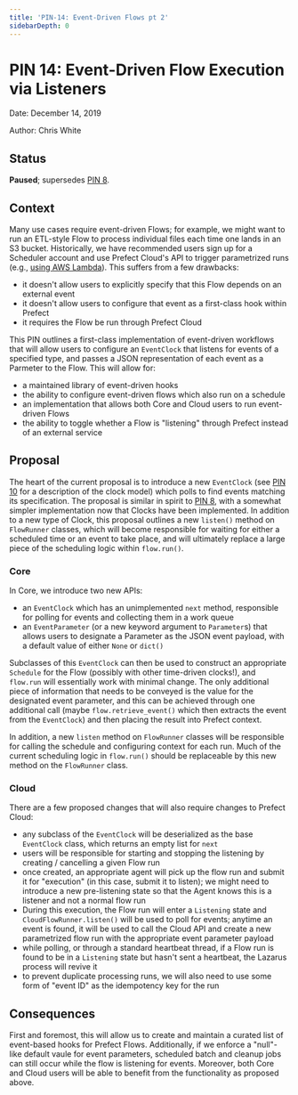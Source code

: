 ```yaml
---
title: 'PIN-14: Event-Driven Flows pt 2'
sidebarDepth: 0
---
```


# PIN 14: Event-Driven Flow Execution via Listeners

Date: December 14, 2019

Author: Chris White

## Status

**Paused**; supersedes [PIN 8](PIN-08-Listener-Flows.html).

## Context

Many use cases require event-driven Flows; for example, we might want to run an ETL-style Flow to process individual files each time one lands in an S3 bucket.  Historically, we have recommended users sign up for a Scheduler account and use Prefect Cloud's API to trigger parametrized runs (e.g., [using AWS Lambda](https://medium.com/the-prefect-blog/event-driven-workflows-with-aws-lambda-2ef9d8cc8f1a)).  This suffers from a few drawbacks:
- it doesn't allow users to explicitly specify that this Flow depends on an external event
- it doesn't allow users to configure that event as a first-class hook within Prefect
- it requires the Flow be run through Prefect Cloud

This PIN outlines a first-class implementation of event-driven workflows that will allow users to configure an `EventClock` that listens for events of a specified type, and passes a JSON representation of each event as a Parmeter to the Flow.  This will allow for:
- a maintained library of event-driven hooks
- the ability to configure event-driven flows which also run on a schedule
- an implementation that allows both Core and Cloud users to run event-driven Flows
- the ability to toggle whether a Flow is "listening" through Prefect instead of an external service

## Proposal

The heart of the current proposal is to introduce a new `EventClock` (see [PIN 10](PIN-10-Schedules.html) for a description of the clock model) which polls to find events matching its specification.  The proposal is similar in spirit to [PIN 8](PIN-08-Listener-Flows), with a somewhat simpler implementation now that Clocks have been implemented.  In addition to a new type of Clock, this proposal outlines a new `listen()` method on `FlowRunner` classes, which will become responsible for waiting for either a scheduled time or an event to take place, and will ultimately replace a large piece of the scheduling logic within `flow.run()`.

### Core

In Core, we introduce two new APIs:
- an `EventClock` which has an unimplemented `next` method, responsible for polling for events and collecting them in a work queue
- an `EventParameter` (or a new keyword argument to `Parameter`s) that allows users to designate a Parameter as the JSON event payload, with a default value of either `None` or `dict()`

Subclasses of this `EventClock` can then be used to construct an appropriate `Schedule` for the Flow (possibly with other time-driven clocks!), and `flow.run` will essentially work with minimal change.  The only additional piece of information that needs to be conveyed is the value for the designated event parameter, and this can be achieved through one additional call (maybe `flow.retrieve_event()` which then extracts the event from the `EventClock`) and then placing the result into Prefect context.

In addition, a new `listen` method on `FlowRunner` classes will be responsible for calling the schedule and configuring context for each run.  Much of the current scheduling logic in `flow.run()` should be replaceable by this new method on the `FlowRunner` class.

### Cloud

There are a few proposed changes that will also require changes to Prefect Cloud:

- any subclass of the `EventClock` will be deserialized as the base `EventClock` class, which returns an empty list for `next`
- users will be responsible for starting and stopping the listening by creating / cancelling a given Flow run
- once created, an appropriate agent will pick up the flow run and submit it for "execution" (in this case, submit it to listen); we might need to introduce a new pre-listening state so that the Agent knows this is a listener and not a normal flow run
- During this execution, the Flow run will enter a `Listening` state and `CloudFlowRunner.listen()` will be used to poll for events; anytime an event is found, it will be used to call the Cloud API and create a new parametrized flow run with the appropriate event parameter payload
- while polling, or through a standard heartbeat thread, if a Flow run is found to be in a `Listening` state but hasn't sent a heartbeat, the Lazarus process will revive it
- to prevent duplicate processing runs, we will also need to use some form of "event ID" as the idempotency key for the run

## Consequences

First and foremost, this will allow us to create and maintain a curated list of event-based hooks for Prefect Flows.  Additionally, if we enforce a "null"-like default vaule for event parameters, scheduled batch and cleanup jobs can still occur while the flow is listening for events.  Moreover, both Core and Cloud users will be able to benefit from the functionality as proposed above.

